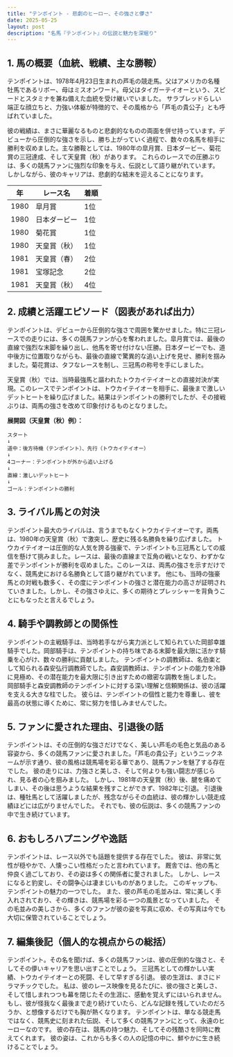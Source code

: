 ```yaml
---
title: "テンポイント - 悲劇のヒーロー、その強さと儚さ"
date: 2025-05-25
layout: post
description: "名馬『テンポイント』の伝説と魅力を深堀り"
---
```


## 1. 馬の概要（血統、戦績、主な勝鞍）

テンポイントは、1978年4月23日生まれの芦毛の競走馬。父はアメリカの名種牡馬であるリボー、母はミスオンワード。母父はタイガーテイオーという、スピードとスタミナを兼ね備えた血統を受け継いでいました。  サラブレッドらしい端正な顔立ちと、力強い体躯が特徴的で、その風格から「芦毛の貴公子」とも呼ばれていました。

彼の戦績は、まさに華麗なるものと悲劇的なものの両面を併せ持っています。デビューから圧倒的な強さを示し、勝ち上がっていく過程で、数々の名馬を相手に勝利を収めました。主な勝鞍としては、1980年の皐月賞、日本ダービー、菊花賞の三冠達成、そして天皇賞（秋）があります。  これらのレースでの圧勝ぶりは、多くの競馬ファンに強烈な印象を与え、伝説として語り継がれています。  しかしながら、彼のキャリアは、悲劇的な結末を迎えることになります。

| 年 | レース名             | 着順 |
|----|----------------------|-----|
| 1980 | 皐月賞               | 1位 |
| 1980 | 日本ダービー           | 1位 |
| 1980 | 菊花賞               | 1位 |
| 1980 | 天皇賞（秋）           | 1位 |
| 1981 | 天皇賞（春）           | 2位 |
| 1981 | 宝塚記念             | 2位 |
| 1981 | 天皇賞（秋）           | 4位 |


## 2. 成績と活躍エピソード（図表があれば出力）

テンポイントは、デビューから圧倒的な強さで周囲を驚かせました。特に三冠レースでの走りには、多くの競馬ファンが心を奪われました。皐月賞では、最後の直線で強烈な末脚を繰り出し、他馬を寄せ付けない圧勝。日本ダービーでも、道中後方に位置取りながらも、最後の直線で驚異的な追い上げを見せ、勝利を掴みました。菊花賞は、タフなレースを制し、三冠馬の称号を手にしました。

天皇賞（秋）では、当時最強馬と謳われたトウカイテイオーとの直接対決が実現。このレースでテンポイントは、トウカイテイオーを相手に、最後まで激しいデットヒートを繰り広げました。結果はテンポイントの勝利でしたが、その接戦ぶりは、両馬の強さを改めて印象付けるものとなりました。

**展開図（天皇賞（秋）例）：**

```
スタート
↓
道中：後方待機（テンポイント）、先行（トウカイテイオー）
↓
4コーナー：テンポイントが外から追い上げる
↓
直線：激しいデットヒート
↓
ゴール：テンポイントの勝利
```


## 3. ライバル馬との対決

テンポイント最大のライバルは、言うまでもなくトウカイテイオーです。両馬は、1980年の天皇賞（秋）で激突し、歴史に残る名勝負を繰り広げました。  トウカイテイオーは圧倒的な人気を誇る強豪で、テンポイントも三冠馬としての威信を懸けて挑みました。レースは、最後の直線まで互角の戦いとなり、わずかな差でテンポイントが勝利を収めました。このレースは、両馬の強さを示すだけでなく、競馬史における名勝負として語り継がれています。  他にも、当時の強豪馬との対戦も数多く、その度にテンポイントの強さと潜在能力の高さが証明されていきました。しかし、その強さゆえに、多くの期待とプレッシャーを背負うことにもなったと言えるでしょう。


## 4. 騎手や調教師との関係性

テンポイントの主戦騎手は、当時若手ながら実力派として知られていた岡部幸雄騎手でした。岡部騎手は、テンポイントの持ち味である末脚を最大限に活かす騎乗を心がけ、数々の勝利に貢献しました。  テンポイントの調教師は、名伯楽として知られる森安弘行調教師でした。森安調教師は、テンポイントの能力を冷静に見極め、その潜在能力を最大限に引き出すための緻密な調教を施しました。  岡部騎手と森安調教師のテンポイントに対する深い理解と信頼関係は、彼の活躍を支える大きな柱でした。  彼らは、テンポイントの個性と能力を尊重し、彼を最高の状態に導くために、常に努力を惜しみませんでした。


## 5. ファンに愛された理由、引退後の話

テンポイントは、その圧倒的な強さだけでなく、美しい芦毛の毛色と気品のある容姿から、多くの競馬ファンに愛されました。「芦毛の貴公子」というニックネームが示す通り、彼の風格は競馬場を彩る華であり、競馬ファンを魅了する存在でした。  彼の走りには、力強さと美しさ、そして何よりも強い闘志が感じられ、見る者の心を掴みました。  しかし、1981年の天皇賞（秋）後、腱を痛めてしまい、その後は思うような結果を残すことができず、1982年に引退。  引退後は、種牡馬として活躍しましたが、残念ながらその血統は、彼の輝かしい競走成績ほどには広がりませんでした。  それでも、彼の伝説は、多くの競馬ファンの中で生き続けています。


## 6. おもしろハプニングや逸話

テンポイントは、レース以外でも話題を提供する存在でした。  彼は、非常に気性が穏やかで、人懐っこい性格だったと言われています。  厩舎では、他の馬と仲良く過ごしており、その姿は多くの関係者に愛されました。  しかし、レースになると豹変し、その闘争心は凄まじいものがありました。  このギャップも、テンポイントの魅力の一つでした。  また、彼の芦毛の毛並みは、常に美しく手入れされており、その輝きは、競馬場を彩る一つの風景となっていました。  その毛並みの美しさから、多くのファンが彼の姿を写真に収め、その写真は今でも大切に保管されていることでしょう。


## 7. 編集後記（個人的な視点からの総括）

テンポイント。その名を聞けば、多くの競馬ファンは、彼の圧倒的な強さと、そしてその儚いキャリアを思い出すことでしょう。  三冠馬としての輝かしい実績、トウカイテイオーとの死闘、そして早すぎる引退。  彼の生涯は、まさにドラマチックでした。  私は、彼のレース映像を見るたびに、彼の強さと美しさ、そして惜しまれつつも幕を閉じたその生涯に、感動を覚えずにはいられません。  もし、彼が怪我なく最後まで走り続けていたら、どんな記録を残していたのだろうか、と想像するだけでも胸が熱くなります。  テンポイントは、単なる競走馬ではなく、競馬史に刻まれた伝説、そして多くの競馬ファンにとって、永遠のヒーローなのです。  彼の存在は、競馬の持つ魅力、そしてその残酷さを同時に教えてくれます。  彼の姿は、これからも多くの人の記憶の中に、鮮やかに生き続けることでしょう。
